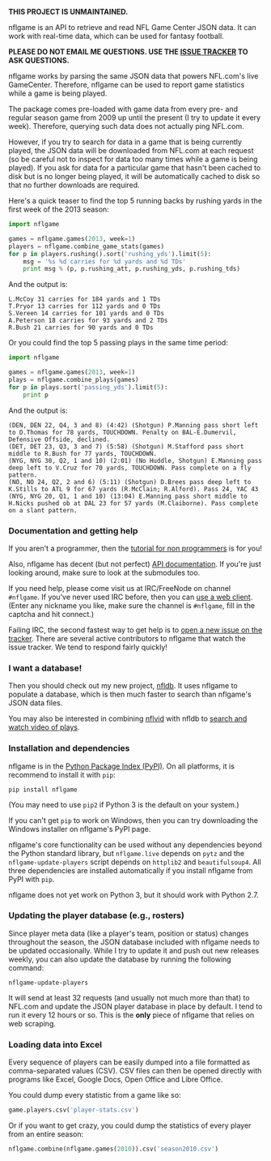 **THIS PROJECT IS UNMAINTAINED.**

nflgame is an API to retrieve and read NFL Game Center JSON data.
It can work with real-time data, which can be used for fantasy football.

**PLEASE DO NOT EMAIL ME QUESTIONS. USE THE
[ISSUE TRACKER](https://github.com/BurntSushi/nflgame/issues) TO ASK
QUESTIONS.**

nflgame works by parsing the same JSON data that powers NFL.com's live
GameCenter. Therefore, nflgame can be used to report game statistics while
a game is being played.

The package comes pre-loaded with game data from every pre- and regular
season game from 2009 up until the present (I try to update it every week).
Therefore, querying such data does not actually ping NFL.com.

However, if you try to search for data in a game that is being currently
played, the JSON data will be downloaded from NFL.com at each request (so be
careful not to inspect for data too many times while a game is being played).
If you ask for data for a particular game that hasn't been cached to disk
but is no longer being played, it will be automatically cached to disk
so that no further downloads are required.

Here's a quick teaser to find the top 5 running backs by rushing yards in the
first week of the 2013 season:

```python
import nflgame

games = nflgame.games(2013, week=1)
players = nflgame.combine_game_stats(games)
for p in players.rushing().sort('rushing_yds').limit(5):
    msg = '%s %d carries for %d yards and %d TDs'
    print msg % (p, p.rushing_att, p.rushing_yds, p.rushing_tds)
```

And the output is:

```
L.McCoy 31 carries for 184 yards and 1 TDs
T.Pryor 13 carries for 112 yards and 0 TDs
S.Vereen 14 carries for 101 yards and 0 TDs
A.Peterson 18 carries for 93 yards and 2 TDs
R.Bush 21 carries for 90 yards and 0 TDs
```

Or you could find the top 5 passing plays in the same time period:

```python
import nflgame

games = nflgame.games(2013, week=1)
plays = nflgame.combine_plays(games)
for p in plays.sort('passing_yds').limit(5):
    print p
```

And the output is:

```
(DEN, DEN 22, Q4, 3 and 8) (4:42) (Shotgun) P.Manning pass short left to D.Thomas for 78 yards, TOUCHDOWN. Penalty on BAL-E.Dumervil, Defensive Offside, declined.
(DET, DET 23, Q3, 3 and 7) (5:58) (Shotgun) M.Stafford pass short middle to R.Bush for 77 yards, TOUCHDOWN.
(NYG, NYG 30, Q2, 1 and 10) (2:01) (No Huddle, Shotgun) E.Manning pass deep left to V.Cruz for 70 yards, TOUCHDOWN. Pass complete on a fly pattern.
(NO, NO 24, Q2, 2 and 6) (5:11) (Shotgun) D.Brees pass deep left to K.Stills to ATL 9 for 67 yards (R.McClain; R.Alford). Pass 24, YAC 43
(NYG, NYG 20, Q1, 1 and 10) (13:04) E.Manning pass short middle to H.Nicks pushed ob at DAL 23 for 57 yards (M.Claiborne). Pass complete on a slant pattern.
```


### Documentation and getting help

If you aren't a programmer, then the
[tutorial for non
programmers](https://github.com/BurntSushi/nflgame/wiki/Tutorial-for-non-programmers:-Installation-and-examples)
is for you!

Also, nflgame has decent (but not perfect)
[API documentation](http://pdoc.burntsushi.net/nflgame).
If you're just looking around, make sure to look at the submodules too.

If you need help, please come visit us at IRC/FreeNode on channel `#nflgame`.
If you've never used IRC before, then you can
[use a web client](http://webchat.freenode.net/?channels=%23nflgame).
(Enter any nickname you like, make sure the channel is `#nflgame`, fill in
the captcha and hit connect.)

Failing IRC, the second fastest way to get help is to
[open a new issue on the
tracker](https://github.com/BurntSushi/nflgame/issues/new).
There are several active contributors to nflgame that watch the issue tracker.
We tend to respond fairly quickly!


### I want a database!

Then you should check out my new project,
[nfldb](https://github.com/BurntSushi/nfldb).
It uses nflgame to populate a database, which is then much faster to search
than nflgame's JSON data files.

You may also be interested in combining
[nflvid](https://github.com/BurntSushi/nflvid)
with nfldb to
[search and watch video of
plays](https://github.com/BurntSushi/nfldb/wiki/Watching-videos-of-plays-with-nflvid).


### Installation and dependencies

nflgame is in the
[Python Package Index (PyPI)](http://pypi.python.org/pypi/nflgame/).
On all platforms, it is recommend to install it with `pip`:

```
pip install nflgame
```

(You may need to use `pip2` if Python 3 is the default on your system.)

If you can't get `pip` to work on Windows, then you can try downloading the
Windows installer on nflgame's PyPI page.

nflgame's core functionality can be used without any dependencies beyond the
Python standard library, but `nflgame.live` depends on `pytz` and the
`nflgame-update-players` script depends on `httplib2` and `beautifulsoup4`.
All three dependencies are installed automatically if you install nflgame from
PyPI with `pip`.

nflgame does not yet work on Python 3, but it should work with Python 2.7.


### Updating the player database (e.g., rosters)

Since player meta data (like a player's team, position or status) changes
throughout the season, the JSON database included with nflgame needs to be
updated occasionally. While I try to update it and push out new releases
weekly, you can also update the database by running the following command:

```
nflgame-update-players
```

It will send at least 32 requests (and usually not much more than that) to
NFL.com and update the JSON player database in place by default. I tend to run
it every 12 hours or so. This is the **only** piece of nflgame that relies on
web scraping.


### Loading data into Excel

Every sequence of players can be easily dumped into a file formatted
as comma-separated values (CSV). CSV files can then be opened directly
with programs like Excel, Google Docs, Open Office and Libre Office.

You could dump every statistic from a game like so:

```python
game.players.csv('player-stats.csv')
```

Or if you want to get crazy, you could dump the statistics of every player
from an entire season:

```python
nflgame.combine(nflgame.games(2010)).csv('season2010.csv')
```


